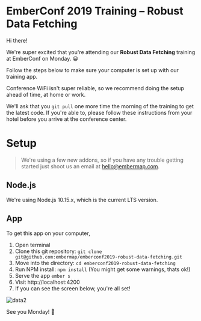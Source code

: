 # EmberConf 2019 Training – Robust Data Fetching

Hi there!

We're super excited that you're attending our **Robust Data Fetching** training at EmberConf on Monday. 😀

Follow the steps below to make sure your computer is set up with our training app.

Conference WiFi isn't super reliable, so we recommend doing the setup ahead of time, at home or work.

We'll ask that you `git pull` one more time the morning of the training to get the latest code. If you're able to, please follow these instructions from your hotel before you arrive at the conference center.

# Setup

> We're using a few new addons, so if you have any trouble getting started just shoot us an email at [hello@embermap.com](mailto:hello@embermap.com).

## Node.js

We're using Node.js 10.15.x, which is the current LTS version.

## App

To get this app on your computer,

1. Open terminal
2. Clone this git repository: `git clone git@github.com:embermap/emberconf2019-robust-data-fetching.git`
3. Move into the directory: `cd emberconf2019-robust-data-fetching`
4. Run NPM install: `npm install` (You might get some warnings, thats ok!)
5. Serve the app `ember s`
6. Visit http://localhost:4200
7. If you can see the screen below, you're all set!


![data2](https://user-images.githubusercontent.com/89411/53997559-a548c980-410a-11e9-98d3-3e316991573e.png)


See you Monday! 👋
